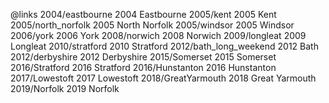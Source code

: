 @links
2004/eastbourne		2004 Eastbourne
2005/kent		2005 Kent
2005/north_norfolk		2005 North Norfolk
2005/windsor		2005 Windsor
2006/york		2006 York
2008/norwich		2008 Norwich
2009/longleat		2009 Longleat
2010/stratford		2010 Stratford
2012/bath_long_weekend		2012 Bath
2012/derbyshire		2012 Derbyshire
2015/Somerset		2015 Somerset
2016/Stratford		2016 Stratford
2016/Hunstanton		2016 Hunstanton
2017/Lowestoft		2017 Lowestoft
2018/GreatYarmouth		2018 Great Yarmouth
2019/Norfolk		2019 Norfolk
